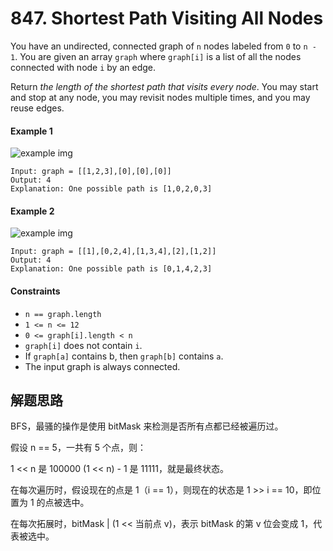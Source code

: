 # 847. Shortest Path Visiting All Nodes

You have an undirected, connected graph of `n` nodes labeled from `0` to `n - 1`. You are given an array `graph` where `graph[i]` is a list of all the nodes connected with node `i` by an edge.

Return *the length of the shortest path that visits every node*. You may start and stop at any node, you may revisit nodes multiple times, and you may reuse edges.

#### Example 1

![example img](https://assets.leetcode.com/uploads/2021/05/12/shortest1-graph.jpg)

```
Input: graph = [[1,2,3],[0],[0],[0]]
Output: 4
Explanation: One possible path is [1,0,2,0,3]
```

#### Example 2

![example img](https://assets.leetcode.com/uploads/2021/05/12/shortest2-graph.jpg)

```
Input: graph = [[1],[0,2,4],[1,3,4],[2],[1,2]]
Output: 4
Explanation: One possible path is [0,1,4,2,3]
```

#### Constraints

+ `n == graph.length`
+ `1 <= n <= 12`
+ `0 <= graph[i].length < n`
+ `graph[i]` does not contain `i`.
+ If `graph[a]` contains b, then `graph[b]` contains `a`.
+ The input graph is always connected.

## 解题思路

BFS，最骚的操作是使用 bitMask 来检测是否所有点都已经被遍历过。

假设 n == 5，一共有 5 个点，则：

1 << n 是 100000
(1 << n) - 1 是 11111，就是最终状态。

在每次遍历时，假设现在的点是 1（i == 1），则现在的状态是 1 >> i == 10，即位置为 1 的点被选中。

在每次拓展时，bitMask | (1 << 当前点 v)，表示 bitMask 的第 v 位会变成 1，代表被选中。
